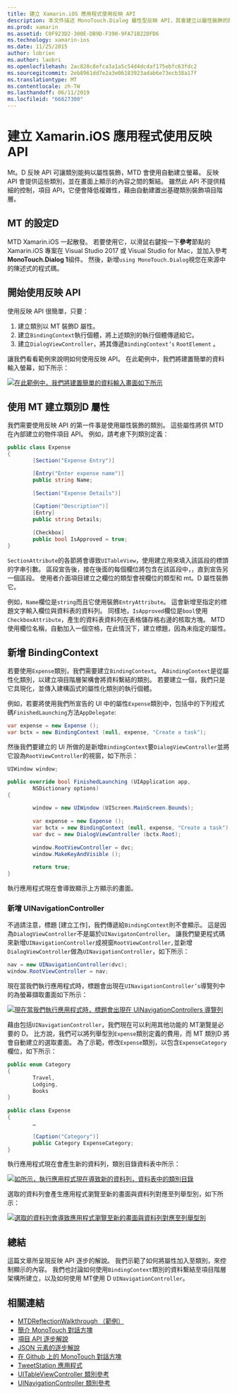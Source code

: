 ```yaml
---
title: 建立 Xamarin.iOS 應用程式使用反映 API
description: 本文件描述 MonoTouch.Dialog 屬性型反映 API，其會建立以屬性裝飾的類別為基礎的 UI。
ms.prod: xamarin
ms.assetid: C0F923D2-300E-DB9D-F390-9FA71B22DFD6
ms.technology: xamarin-ios
ms.date: 11/25/2015
author: lobrien
ms.author: laobri
ms.openlocfilehash: 2ac828c8efca3a1a5c54d4dcdaf175ebfc63fdc2
ms.sourcegitcommit: 2eb8961dd7e2a3e06183923adab6e73ecb38a17f
ms.translationtype: MT
ms.contentlocale: zh-TW
ms.lasthandoff: 06/11/2019
ms.locfileid: "66827300"
---
```

# <a name="creating-a-xamarinios-application-using-the-reflection-api"></a>建立 Xamarin.iOS 應用程式使用反映 API

Mt。D 反映 API 可讓類別能夠以屬性裝飾，MTD 會使用自動建立螢幕。 反映 API 會提供這些類別，並在畫面上顯示的內容之間的繫結。 雖然此 API 不提供精細的控制，項目 API，它便會降低複雜性，藉由自動建置出基礎類別裝飾項目階層。

## <a name="setting-up-mtd"></a>MT 的設定D

MTD Xamarin.iOS 一起散發。 若要使用它，以滑鼠右鍵按一下**參考**節點的 Xamarin.iOS 專案在 Visual Studio 2017 或 Visual Studio for Mac，並加入參考**MonoTouch.Dialog 1**組件。 然後，新增`using MonoTouch.Dialog`視您在來源中的陳述式的程式碼。

## <a name="getting-started-with-the-reflection-api"></a>開始使用反映 API

使用反映 API 很簡單，只要：

1.  建立類別以 MT 裝飾D 屬性。
1.  建立`BindingContext`執行個體，將上述類別的執行個體傳遞給它。 
1.  建立`DialogViewController`，將其傳遞`BindingContext’s` `RootElement` 。 


讓我們看看範例來說明如何使用反映 API。 在此範例中，我們將建置簡單的資料輸入螢幕，如下所示：

 [![](reflection-api-walkthrough-images/01-expense-entry.png "在此範例中，我們將建置簡單的資料輸入畫面如下所示")](reflection-api-walkthrough-images/01-expense-entry.png#lightbox)

## <a name="creating-a-class-with-mtd-attributes"></a>使用 MT 建立類別D 屬性

我們需要使用反映 API 的第一件事是使用屬性裝飾的類別。 這些屬性將供 MTD 在內部建立的物件項目 API。 例如，請考慮下列類別定義：

```csharp
public class Expense
{
        [Section("Expense Entry")]

        [Entry("Enter expense name")]
        public string Name;
        
        [Section("Expense Details")]
  
        [Caption("Description")]
        [Entry]
        public string Details;
        
        [Checkbox]
        public bool IsApproved = true;
}
```

`SectionAttribute`的各節將會導致`UITableView`，使用建立用來填入該區段的標頭的字串引數。 區段宣告後，接在後面的每個欄位將包含在該區段中，，直到宣告另一個區段。
使用者介面項目建立之欄位的類型會視欄位的類型和 mt。D 屬性裝飾它。

例如，`Name`欄位是`string`而且它使用裝飾`EntryAttribute`。 這會新增至指定的標題文字輸入欄位與資料表的資料列。 同樣地，`IsApproved`欄位是`bool`使用`CheckboxAttribute`，產生的資料表資料列在表格儲存格右邊的核取方塊。 MTD 使用欄位名稱，自動加入一個空格，在此情況下，建立標題，因為未指定的屬性。

## <a name="adding-the-bindingcontext"></a>新增 BindingContext

若要使用`Expense`類別，我們需要建立`BindingContext`。 A`BindingContext`是從屬性化類別，以建立項目階層架構會將資料繫結的類別。 若要建立一個，我們只是它具現化，並傳入建構函式的屬性化類別的執行個體。

例如，若要將使用我們所宣告的 UI 中的屬性`Expense`類別中，包括中的下列程式碼`FinishedLaunching`方法`AppDelegate`:

```csharp
var expense = new Expense ();
var bctx = new BindingContext (null, expense, "Create a task");
```

然後我們要建立的 UI 所做的是新增`BindingContext`要`DialogViewController`並將它設為`RootViewController`的視窗，如下所示：

```csharp
UIWindow window;

public override bool FinishedLaunching (UIApplication app, 
        NSDictionary options)
{
   
        window = new UIWindow (UIScreen.MainScreen.Bounds);
            
        var expense = new Expense ();
        var bctx = new BindingContext (null, expense, "Create a task");
        var dvc = new DialogViewController (bctx.Root);
            
        window.RootViewController = dvc;
        window.MakeKeyAndVisible ();
            
        return true;
}
```

執行應用程式現在會導致顯示上方顯示的畫面。

### <a name="adding-a-uinavigationcontroller"></a>新增 UINavigationController

不過請注意，標題 [建立工作]，我們傳遞給`BindingContext`則不會顯示。 這是因為`DialogViewController`不是屬於`UINavigatonController`。 讓我們變更程式碼來新增`UINavigationController`成視窗`RootViewController,`並新增`DialogViewController`做為`UINavigationController`，如下所示：

```csharp
nav = new UINavigationController(dvc);
window.RootViewController = nav;
```

現在當我們執行應用程式時，標題會出現在`UINavigationController’s`導覽列中的為螢幕擷取畫面如下所示：

 [![](reflection-api-walkthrough-images/02-create-task.png "現在當我們執行應用程式時，標題會出現在 UINavigationControllers 導覽列")](reflection-api-walkthrough-images/02-create-task.png#lightbox)

藉由包括`UINavigationController`，我們現在可以利用其他功能的 MT瀏覽是必要的 D。 比方說，我們可以將列舉型別`Expense`類別定義的費用，而 MT 類別D 將會自動建立的選取畫面。 為了示範，修改`Expense`類別，以包含`ExpenseCategory`欄位，如下所示：

```csharp
public enum Category
{
        Travel,
        Lodging,
        Books
}
        
public class Expense
{
        …

        [Caption("Category")]
        public Category ExpenseCategory;
}
```

執行應用程式現在會產生新的資料列，類別目錄資料表中所示：

 [![](reflection-api-walkthrough-images/03-set-details.png "如所示，執行應用程式現在導致新的資料列，資料表中的類別目錄")](reflection-api-walkthrough-images/03-set-details.png#lightbox)

選取的資料列會產生應用程式瀏覽至新的畫面與資料列對應至列舉型別，如下所示：

 [![](reflection-api-walkthrough-images/04-set-category.png "選取的資料列會導致應用程式瀏覽至新的畫面與資料列對應至列舉型別")](reflection-api-walkthrough-images/04-set-category.png#lightbox)

 <a name="Summary" />


## <a name="summary"></a>總結

這篇文章所呈現反映 API 逐步的解說。 我們示範了如何將屬性加入至類別，來控制顯示的內容。 我們也討論如何使用`BindingContext`類別的資料繫結至項目階層架構所建立，以及如何使用 MT使用 D `UINavigationController`。


## <a name="related-links"></a>相關連結

- [MTDReflectionWalkthrough （範例）](https://developer.xamarin.com/samples/monotouch/MTDReflectionWalkthrough/)
- [簡介 MonoTouch 對話方塊](~/ios/user-interface/monotouch.dialog/index.md)
- [項目 API 逐步解說](~/ios/user-interface/monotouch.dialog/elements-api-walkthrough.md)
- [JSON 元素的逐步解說](~/ios/user-interface/monotouch.dialog/monotouch.dialog-json-markup.md)
- [在 Github 上的 MonoTouch 對話方塊](https://github.com/migueldeicaza/MonoTouch.Dialog)
- [TweetStation 應用程式](https://github.com/migueldeicaza/TweetStation)
- [UITableViewController 類別參考](https://developer.apple.com/library/ios/#DOCUMENTATION/UIKit/Reference/UITableViewController_Class/Reference/Reference.html)
- [UINavigationController 類別參考](https://developer.apple.com/library/ios/#documentation/UIKit/Reference/UINavigationController_Class/Reference/Reference.html)
